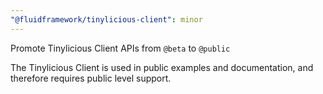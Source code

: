 ```yaml
---
"@fluidframework/tinylicious-client": minor
---
```


Promote Tinylicious Client APIs from `@beta` to `@public`

The Tinylicious Client is used in public examples and documentation, and therefore requires public level support.
